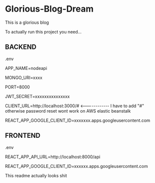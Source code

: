 # Glorious-Blog-Dream
This is a glorious blog



To actually run this project you need...


BACKEND
-------------------------------------------------------------------------
.env

APP_NAME=nodeapi

MONGO_URI=xxxx

PORT=8000

JWT_SECRET=xxxxxxxxxxxxxxx

CLIENT_URL=http://localhost:3000/# <------------ I have to add "#" otherwise password reset wont work on AWS elastic beanstalk

REACT_APP_GOOGLE_CLIENT_ID=xxxxxxx.apps.googleusercontent.com


FRONTEND
--------------------------------------------------
.env

REACT_APP_API_URL=http://localhost:8000/api

REACT_APP_GOOGLE_CLIENT_ID=xxxxxx.apps.googleusercontent.com

This readme actually looks shit
